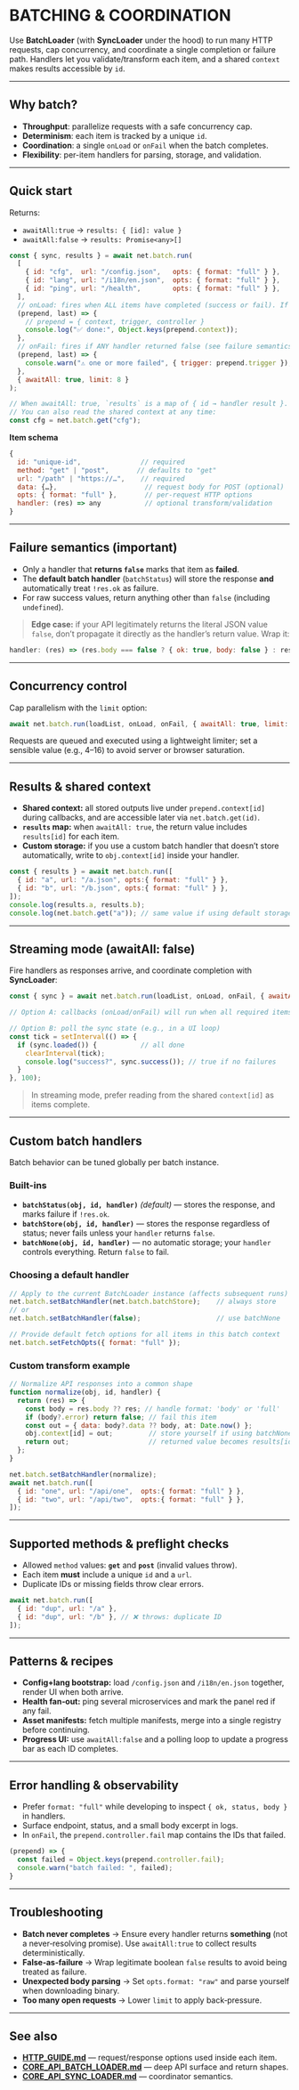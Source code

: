# BATCHING & COORDINATION

Use **BatchLoader** (with **SyncLoader** under the hood) to run many HTTP requests, cap concurrency, and coordinate a single completion or failure path. Handlers let you validate/transform each item, and a shared `context` makes results accessible by `id`.

---

## Why batch?

* **Throughput**: parallelize requests with a safe concurrency cap.
* **Determinism**: each item is tracked by a unique `id`.
* **Coordination**: a single `onLoad` or `onFail` when the batch completes.
* **Flexibility**: per-item handlers for parsing, storage, and validation.

---

## Quick start

Returns: 
* `awaitAll:true` → `results: { [id]: value }`
* `awaitAll:false` → `results: Promise<any>[]`


```js
const { sync, results } = await net.batch.run(
  [
    { id: "cfg",  url: "/config.json",   opts: { format: "full" } },
    { id: "lang", url: "/i18n/en.json",  opts: { format: "full" } },
    { id: "ping", url: "/health",        opts: { format: "full" } },
  ],
  // onLoad: fires when ALL items have completed (success or fail). If any failed and an onFail exists, onFail will run instead.
  (prepend, last) => {
    // prepend = { context, trigger, controller }
    console.log("✅ done:", Object.keys(prepend.context));
  },
  // onFail: fires if ANY handler returned false (see failure semantics below)
  (prepend, last) => {
    console.warn("⚠️ one or more failed", { trigger: prepend.trigger });
  },
  { awaitAll: true, limit: 8 }
);

// When awaitAll: true, `results` is a map of { id → handler result }.
// You can also read the shared context at any time:
const cfg = net.batch.get("cfg");
```

**Item schema**

```js
{
  id: "unique-id",               // required
  method: "get" | "post",       // defaults to "get"
  url: "/path" | "https://…",    // required
  data: {…},                      // request body for POST (optional)
  opts: { format: "full" },       // per-request HTTP options
  handler: (res) => any           // optional transform/validation
}
```

---

## Failure semantics (important)

* Only a handler that **returns `false`** marks that item as **failed**.
* The **default batch handler** (`batchStatus`) will store the response **and** automatically treat `!res.ok` as failure.
* For raw success values, return anything other than `false` (including `undefined`).

> **Edge case:** if your API legitimately returns the literal JSON value `false`, don’t propagate it directly as the handler’s return value. Wrap it:

```js
handler: (res) => (res.body === false ? { ok: true, body: false } : res)
```

---

## Concurrency control

Cap parallelism with the `limit` option:

```js
await net.batch.run(loadList, onLoad, onFail, { awaitAll: true, limit: 4 });
```

Requests are queued and executed using a lightweight limiter; set a sensible value (e.g., 4–16) to avoid server or browser saturation.

---

## Results & shared context

* **Shared context:** all stored outputs live under `prepend.context[id]` during callbacks, and are accessible later via `net.batch.get(id)`.
* **`results` map:** when `awaitAll: true`, the return value includes `results[id]` for each item.
* **Custom storage:** if you use a custom batch handler that doesn’t store automatically, write to `obj.context[id]` inside your handler.

```js
const { results } = await net.batch.run([
  { id: "a", url: "/a.json", opts:{ format: "full" } },
  { id: "b", url: "/b.json", opts:{ format: "full" } },
]);
console.log(results.a, results.b);
console.log(net.batch.get("a")); // same value if using default storage
```

---

## Streaming mode (awaitAll: false)

Fire handlers as responses arrive, and coordinate completion with **SyncLoader**:

```js
const { sync } = await net.batch.run(loadList, onLoad, onFail, { awaitAll: false, limit: 8 });

// Option A: callbacks (onLoad/onFail) will run when all required items have finished.

// Option B: poll the sync state (e.g., in a UI loop)
const tick = setInterval(() => {
  if (sync.loaded()) {           // all done
    clearInterval(tick);
    console.log("success?", sync.success()); // true if no failures
  }
}, 100);
```

> In streaming mode, prefer reading from the shared `context[id]` as items complete.

---

## Custom batch handlers

Batch behavior can be tuned globally per batch instance.

### Built-ins

* **`batchStatus(obj, id, handler)`** *(default)* — stores the response, and marks failure if `!res.ok`.
* **`batchStore(obj, id, handler)`** — stores the response regardless of status; never fails unless your `handler` returns `false`.
* **`batchNone(obj, id, handler)`** — no automatic storage; your `handler` controls everything. Return `false` to fail.

### Choosing a default handler

```js
// Apply to the current BatchLoader instance (affects subsequent runs)
net.batch.setBatchHandler(net.batch.batchStore);    // always store
// or
net.batch.setBatchHandler(false);                   // use batchNone

// Provide default fetch options for all items in this batch context
net.batch.setFetchOpts({ format: "full" });
```

### Custom transform example

```js
// Normalize API responses into a common shape
function normalize(obj, id, handler) {
  return (res) => {
    const body = res.body ?? res; // handle format: 'body' or 'full'
    if (body?.error) return false; // fail this item
    const out = { data: body?.data ?? body, at: Date.now() };
    obj.context[id] = out;         // store yourself if using batchNone
    return out;                    // returned value becomes results[id]
  };
}

net.batch.setBatchHandler(normalize);
await net.batch.run([
  { id: "one", url: "/api/one",  opts:{ format: "full" } },
  { id: "two", url: "/api/two",  opts:{ format: "full" } },
]);
```

---

## Supported methods & preflight checks

* Allowed `method` values: **`get`** and **`post`** (invalid values throw).
* Each item **must** include a unique `id` and a `url`.
* Duplicate IDs or missing fields throw clear errors.

```js
await net.batch.run([
  { id: "dup", url: "/a" },
  { id: "dup", url: "/b" }, // ❌ throws: duplicate ID
]);
```

---

## Patterns & recipes

* **Config+lang bootstrap:** load `/config.json` and `/i18n/en.json` together, render UI when both arrive.
* **Health fan‑out:** ping several microservices and mark the panel red if any fail.
* **Asset manifests:** fetch multiple manifests, merge into a single registry before continuing.
* **Progress UI:** use `awaitAll:false` and a polling loop to update a progress bar as each ID completes.

---

## Error handling & observability

* Prefer `format: "full"` while developing to inspect `{ ok, status, body }` in handlers.
* Surface endpoint, status, and a small body excerpt in logs.
* In `onFail`, the `prepend.controller.fail` map contains the IDs that failed.

```js
(prepend) => {
  const failed = Object.keys(prepend.controller.fail);
  console.warn("batch failed: ", failed);
}
```

---

## Troubleshooting

* **Batch never completes** → Ensure every handler returns **something** (not a never‑resolving promise). Use `awaitAll:true` to collect results deterministically.
* **False‑as‑failure** → Wrap legitimate boolean `false` results to avoid being treated as failure.
* **Unexpected body parsing** → Set `opts.format: "raw"` and parse yourself when downloading binary.
* **Too many open requests** → Lower `limit` to apply back‑pressure.

---

## See also

* **[HTTP\_GUIDE.md](./HTTP_GUIDE.md)** — request/response options used inside each item.
* **[CORE\_API\_BATCH\_LOADER.md](./CORE_API_BATCH_LOADER.md)** — deep API surface and return shapes.
* **[CORE\_API\_SYNC\_LOADER.md](./CORE_API_SYNC_LOADER.md)** — coordinator semantics.
